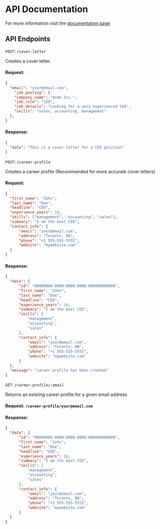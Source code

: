 # API Documentation

For more information visit the [documentation page](https://documenter.getpostman.com/view/4425953/2s9Y5bQgpV)

## API Endpoints

`POST`: `/cover-letter`

Creates a cover letter.

#### Request:
```json
{
  "email": "your@email.com",
    "job_posting": {
    "company_name": "Acme Inc.",
    "job_role": "CEO",
    "job_details": "Looking for a very experienced CEO",
    "skills": "sales, accounting, management"
  },
}
```
#### Response:
```json
{
  "data": "This is a cover letter for a CEO position"
}
```


`POST`: `/career-profile`

Creates a career profile (Recommended for more accurate cover letters)

#### Request:
```json
{
  "first_name": "John",
  "last_name": "Doe",
  "headline": "CEO",
  "experience_years": 10,
  "skills": ["management", "accounting", "sales"],
  "summary": "I am the best CEO",
  "contact_info": {
      "email": "your@email.com",
      "address": "Toronto, ON",
      "phone": "+1 555-555-5555",
      "website": "mywebsite.com"
  }
}
```
#### Response:
```json
{
  "data": {
      "id": "00000000-0000-0000-0000-000000000000",
      "first_name": "John",
      "last_name": "Doe",
      "headline": "CEO",
      "experience_years": 10,
      "summary": "I am the best CEO",
      "skills": [
          "management",
          "accounting",
          "sales"
      ],
      "contact_info": {
          "email": "your@email.com",
          "address": "Toronto, ON",
          "phone": "+1 555-555-5555",
          "website": "mywebsite.com"
      }
  },
  "message": "career profile has been created"
}
```

`GET`: `/career-profile/:email`

Returns an existing career profile for a given email address

#### Request: `/career-profile/your@email.com`

#### Response:
```json
{
  "data": {
      "id": "00000000-0000-0000-0000-000000000000",
      "first_name": "John",
      "last_name": "Doe",
      "headline": "CEO",
      "experience_years": 10,
      "summary": "I am the best CEO",
      "skills": [
          "management",
          "accounting",
          "sales"
      ],
      "contact_info": {
          "email": "your@email.com",
          "address": "Toronto, ON",
          "phone": "+1 555-555-5555",
          "website": "mywebsite.com"
      }
  }
}
```